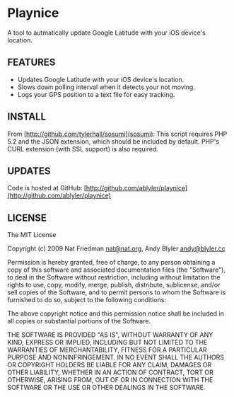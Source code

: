 Playnice
=========

A tool to autmatically update Google Latitude with your iOS device's location.

FEATURES
--------

 * Updates Google Latitude with your iOS device's location.
 * Slows down polling interval when it detects your not moving.
 * Logs your GPS position to a text file for easy tracking.

INSTALL
-------

From [http://github.com/tylerhall/sosumi](sosumi): This script requires PHP 5.2 and the JSON extension, which should be included by default. PHP's CURL extension (with SSL support) is also required.

UPDATES
-------

Code is hosted at GitHub: [http://github.com/ablyler/playnice](http://github.com/ablyler/playnice)

LICENSE
-------

The MIT License

Copyright (c) 2009 Nat Friedman <nat@nat.org>, Andy Blyler <andy@blyler.cc>

Permission is hereby granted, free of charge, to any person obtaining a copy
of this software and associated documentation files (the "Software"), to deal
in the Software without restriction, including without limitation the rights
to use, copy, modify, merge, publish, distribute, sublicense, and/or sell
copies of the Software, and to permit persons to whom the Software is
furnished to do so, subject to the following conditions:

The above copyright notice and this permission notice shall be included in
all copies or substantial portions of the Software.

THE SOFTWARE IS PROVIDED "AS IS", WITHOUT WARRANTY OF ANY KIND, EXPRESS OR
IMPLIED, INCLUDING BUT NOT LIMITED TO THE WARRANTIES OF MERCHANTABILITY,
FITNESS FOR A PARTICULAR PURPOSE AND NONINFRINGEMENT. IN NO EVENT SHALL THE
AUTHORS OR COPYRIGHT HOLDERS BE LIABLE FOR ANY CLAIM, DAMAGES OR OTHER
LIABILITY, WHETHER IN AN ACTION OF CONTRACT, TORT OR OTHERWISE, ARISING FROM,
OUT OF OR IN CONNECTION WITH THE SOFTWARE OR THE USE OR OTHER DEALINGS IN
THE SOFTWARE.